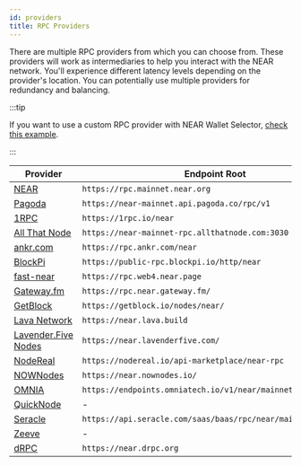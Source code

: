 ```yaml
---
id: providers
title: RPC Providers
---
```


There are multiple RPC providers from which you can choose from. These providers will work as intermediaries to help you interact with the NEAR network.
You'll experience different latency levels depending on the provider's location. You can potentially use multiple providers for redundancy and
balancing.

:::tip

If you want to use a custom RPC provider with NEAR Wallet Selector, [check this example](../../2.develop/integrate/frontend.md#setting-customs-rpc-endpoints).

:::

| Provider                                                                   | Endpoint Root                                                |
| -------------------------------------------------------------------------- | ------------------------------------------------------------ |
| [NEAR](setup.md)                                                           | `https://rpc.mainnet.near.org`                               |
| [Pagoda](https://www.pagoda.co/console)                                    | `https://near-mainnet.api.pagoda.co/rpc/v1`                  |
| [1RPC](https://docs.1rpc.io/overview/about-1rpc)                           | `https://1rpc.io/near`                                       |
| [All That Node](https://docs.allthatnode.com/protocols/near/)              | `https://near-mainnet-rpc.allthatnode.com:3030`              |
| [ankr.com](https://www.ankr.com/docs/rpc-service/chains/chains-list/#near) | `https://rpc.ankr.com/near`                                  |
| [BlockPi](https://chains.blockpi.io/#/near)                                | `https://public-rpc.blockpi.io/http/near`                    |
| [fast-near](https://github.com/vgrichina/fast-near)                        | `https://rpc.web4.near.page`                                 |
| [Gateway.fm](https://gateway.fm/)                                          | `https://rpc.near.gateway.fm/`                               |
| [GetBlock](https://getblock.io/nodes/near/)                                | `https://getblock.io/nodes/near/`                            |
| [Lava Network](https://www.lavanet.xyz/get-started/near)                   | `https://near.lava.build`                                    |
| [Lavender.Five Nodes](https://lavenderfive.com/)                           | `https://near.lavenderfive.com/`                             |
| [NodeReal](https://nodereal.io)                                            | `https://nodereal.io/api-marketplace/near-rpc`               |
| [NOWNodes](https://nownodes.io/)                                           | `https://near.nownodes.io/`                                  |
| [OMNIA](https://omniatech.io)                                              | `https://endpoints.omniatech.io/v1/near/mainnet/public`      |
| [QuickNode](https://www.quicknode.com/chains/near)                         | -                                                            |
| [Seracle](https://docs.seracle.com/)                                       | `https://api.seracle.com/saas/baas/rpc/near/mainnet/public/` |
| [Zeeve](https://www.zeeve.io/)                                             | -                                                            |
| [dRPC](https://drpc.org/)                                                  | `https://near.drpc.org`                                      |

